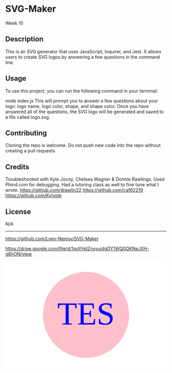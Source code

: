 # SVG-Maker
Week 10


## Description
This is an SVG generator that uses JavaScript, Inquirer, and Jest. It allows users to create SVG logos by answering a few questions in the command line.

## Usage
To use this project, you can run the following command in your terminal:

node index.js
This will prompt you to answer a few questions about your logo: logo name, logo color, shape, and shape color. Once you have answered all of the questions, the SVG logo will be generated and saved to a file called logo.svg.


## Contributing
Cloning the repo is welcome. Do not push new code into the repo without creating a pull requests


## Credits

Troubleshooted with Kyle Jocoy, Chelsea Wagner & Donnie Rawlings. Used Phind.com for debugging. Had a tutoring class as well to fine tune what I wrote.
https://github.com/drawlin22
https://github.com/caf62219
https://github.com/Kylyote

## License
N/A

---

https://github.com/Lven-Nemsy/SVG-Maker

https://drive.google.com/file/d/1qoYHdZnsyuidgDY1WQ0QKNeJXH-g8hON/view

![Alt text](dist/logo.svg)
